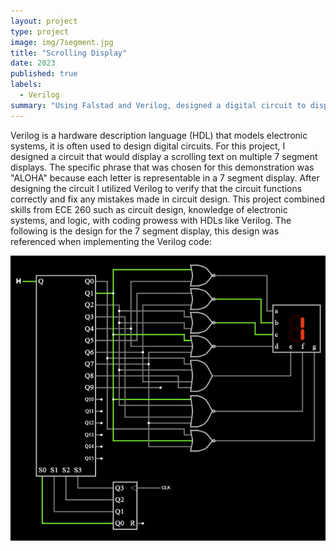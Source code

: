 ```yaml
---
layout: project
type: project
image: img/7segment.jpg
title: "Scrolling Display"
date: 2023
published: true
labels:
  - Verilog
summary: "Using Falstad and Verilog, designed a digital circuit to display scrolling text for the final project in ECE 260."
---
```


Verilog is a hardware description language (HDL) that models electronic systems, it is often used to design digital circuits. For this project, I designed a circuit that would display a scrolling text on multiple 7 segment displays. The specific phrase that was chosen for this demonstration was "ALOHA" because each letter is representable in a 7 segment display. After designing the circuit I utilized Verilog to verify that the circuit functions correctly and fix any mistakes made in circuit design. This project combined skills from ECE 260 such as circuit design, knowledge of electronic systems, and logic, with coding prowess with HDLs like Verilog. The following is the design for the 7 segment display, this design was referenced when implementing the Verilog code:

<img class="img-fluid" src="../img/circuit_design_7segment1.jpg">
